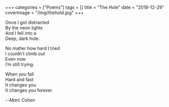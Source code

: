 +++
categories = ["Poems"]
tags = []
title = "The Hole"
date = "2018-12-29"
coverImage = "/img/thehold.jpg"
+++

Once I got distracted  
By the neon lights  
And I fell into a  
Deep, dark hole.  
<!--more-->

No matter how hard I tried  
I couldn’t climb out  
Even now  
I’m still trying.  

When you fall  
Hard and fast  
It changes you  
It changes you forever.  

--<cite>Marc Cohen</cite>  
